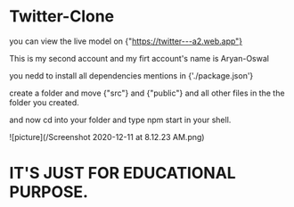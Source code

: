 # Twitter-Clone

you can view the live model on {"https://twitter---a2.web.app"}

This is my second account and my firt account's name is Aryan-Oswal

you nedd to install all dependencies mentions in {'./package.json'}

create a folder and move {"src"} and {"public"} and all other files in the the folder you created.

and now cd into your folder and type  npm start in your shell.

![picture](/Screenshot 2020-12-11 at 8.12.23 AM.png)
# IT'S JUST FOR EDUCATIONAL PURPOSE.
